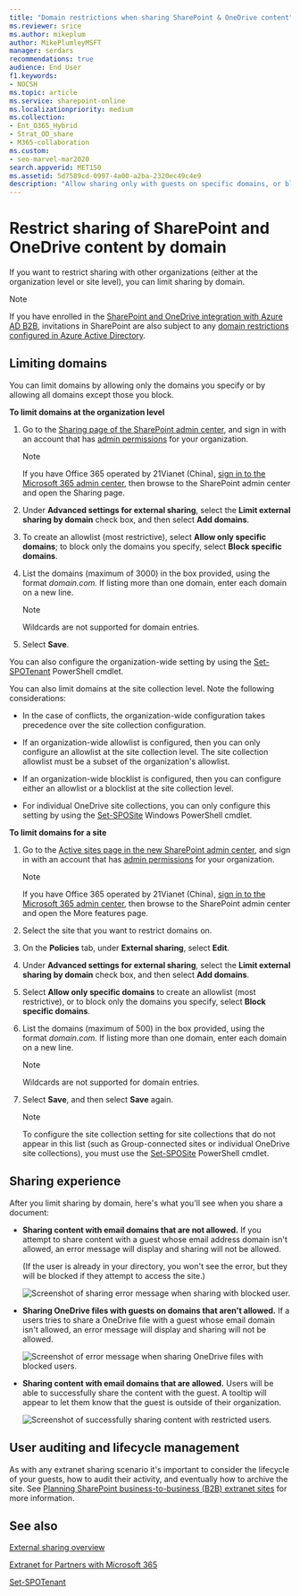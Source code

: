 ```yaml
---
title: "Domain restrictions when sharing SharePoint & OneDrive content"
ms.reviewer: srice
ms.author: mikeplum
author: MikePlumleyMSFT
manager: serdars
recommendations: true
audience: End User
f1.keywords:
- NOCSH
ms.topic: article
ms.service: sharepoint-online
ms.localizationpriority: medium
ms.collection:
- Ent_O365_Hybrid
- Strat_OD_share
- M365-collaboration
ms.custom:
- seo-marvel-mar2020
search.appverid: MET150
ms.assetid: 5d7589cd-0997-4a00-a2ba-2320ec49c4e9
description: "Allow sharing only with guests on specific domains, or block sharing with guests on specific domains."
---
```


# Restrict sharing of SharePoint and OneDrive content by domain

If you want to restrict sharing with other organizations (either at the organization level or site level), you can limit sharing by domain.

> [!NOTE]
> If you have enrolled in the [SharePoint and OneDrive integration with Azure AD B2B](sharepoint-azureb2b-integration.md), invitations in SharePoint are also subject to any [domain restrictions configured in Azure Active Directory](/azure/active-directory/b2b/allow-deny-list).

## Limiting domains

You can limit domains by allowing only the domains you specify or by allowing all domains except those you block.
  
 **To limit domains at the organization level**
  
1. Go to the [Sharing page of the SharePoint admin center](https://admin.microsoft.com/sharepoint?page=sharing&modern=true), and sign in with an account that has [admin permissions](./sharepoint-admin-role.md) for your organization.

    >[!NOTE]
    >If you have Office 365 operated by 21Vianet (China), [sign in to the Microsoft 365 admin center](https://go.microsoft.com/fwlink/p/?linkid=850627), then browse to the SharePoint admin center and open the Sharing page.
    
2. Under **Advanced settings for external sharing**, select the **Limit external sharing by domain** check box, and then select **Add domains**.
    
3. To create an allowlist (most restrictive), select **Allow only specific domains**; to block only the domains you specify, select **Block specific domains**.
    
4. List the domains (maximum of 3000) in the box provided, using the format  *domain.com.* If listing more than one domain, enter each domain on a new line.
    
    > [!NOTE]
    > Wildcards are not supported for domain entries.

5. Select **Save**.

You can also configure the organization-wide setting by using the [Set-SPOTenant](/powershell/module/sharepoint-online/Set-SPOTenant) PowerShell cmdlet.
  
You can also limit domains at the site collection level. Note the following considerations:
  
- In the case of conflicts, the organization-wide configuration takes precedence over the site collection configuration.
    
- If an organization-wide allowlist is configured, then you can only configure an allowlist at the site collection level. The site collection allowlist must be a subset of the organization's allowlist.
    
- If an organization-wide blocklist is configured, then you can configure either an allowlist or a blocklist at the site collection level.
    
- For individual OneDrive site collections, you can only configure this setting by using the [Set-SPOSite](/powershell/module/sharepoint-online/Set-SPOSite) Windows PowerShell cmdlet.
    
 **To limit domains for a site**

1. Go to the [Active sites page in the new SharePoint admin center](https://admin.microsoft.com/sharepoint?page=sitemanagement&modern=true), and sign in with an account that has [admin permissions](./sharepoint-admin-role.md) for your organization.

    >[!NOTE]
    >If you have Office 365 operated by 21Vianet (China), [sign in to the Microsoft 365 admin center](https://go.microsoft.com/fwlink/p/?linkid=850627), then browse to the SharePoint admin center and open the More features page.
    
2. Select the site that you want to restrict domains on.
 
3. On the **Policies** tab, under **External sharing**, select **Edit**.
    
2. Under **Advanced settings for external sharing**, select the **Limit external sharing by domain** check box, and then select **Add domains**.
    
3. Select **Allow only specific domains** to create an allowlist (most restrictive), or to block only the domains you specify, select **Block specific domains**.
    
4. List the domains (maximum of 500) in the box provided, using the format  *domain.com.* If listing more than one domain, enter each domain on a new line.
    
    > [!NOTE]
    > Wildcards are not supported for domain entries.

5. Select **Save**, and then select **Save** again.  

    > [!NOTE]
    > To configure the site collection setting for site collections that do not appear in this list (such as Group-connected sites or individual OneDrive site collections), you must use the [Set-SPOSite](/powershell/module/sharepoint-online/Set-SPOSite) PowerShell cmdlet.
  
## Sharing experience

After you limit sharing by domain, here's what you'll see when you share a document:
  
- **Sharing content with email domains that are not allowed.** If you attempt to share content with a guest whose email address domain isn't allowed, an error message will display and sharing will not be allowed.

    (If the user is already in your directory, you won't see the error, but they will be blocked if they attempt to access the site.)
    
    ![Screenshot of sharing error message when sharing with blocked user.](media/fb280460-388d-4596-9938-6b69101d11fb.png)

- **Sharing OneDrive files with guests on domains that aren't allowed.** If a users tries to share a OneDrive file with a guest whose email domain isn't allowed, an error message will display and sharing will not be allowed.

    ![Screenshot of error message when sharing OneDrive files with blocked users.](media/992f367d-1caa-4019-8fd8-af84c172319c.png)
  
- **Sharing content with email domains that are allowed.** Users will be able to successfully share the content with the guest. A tooltip will appear to let them know that the guest is outside of their organization.
    
    ![Screenshot of successfully sharing content with restricted users.](media/4e5ff064-a1d4-4a7d-bc7b-0541312e9383.png)
  
## User auditing and lifecycle management

As with any extranet sharing scenario it's important to consider the lifecycle of your guests, how to audit their activity, and eventually how to archive the site. See [Planning SharePoint business-to-business (B2B) extranet sites](./create-b2b-extranet.md) for more information.
  
## See also

[External sharing overview](external-sharing-overview.md)
  
[Extranet for Partners with Microsoft 365](create-b2b-extranet.md)
  
[Set-SPOTenant](/powershell/module/sharepoint-online/Set-SPOTenant)
